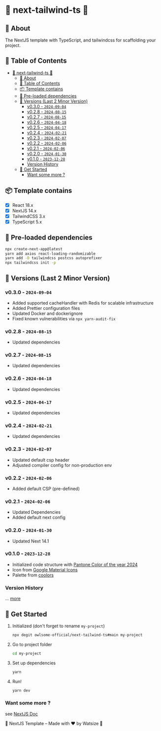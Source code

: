# 🔺 next-tailwind-ts 🔺

## 📘 About

The NextJS template with TypeScript, and tailwindcss for scaffolding your project.

## 📝 Table of Contents

- [🔺 next-tailwind-ts 🔺](#-next-tailwind-ts-)
  - [📘 About](#-about)
  - [📝 Table of Contents](#-table-of-contents)
  - [📦 Template contains](#-template-contains)
  - [💎 Pre-loaded dependencies](#-pre-loaded-dependencies)
  - [📝 Versions (Last 2 Minor Version)](#-versions-last-2-minor-version)
    - [v0.3.0 - `2024-09-04`](#v030---2024-09-04)
    - [v0.2.8 - `2024-08-15`](#v028---2024-08-15)
    - [v0.2.7 - `2024-08-15`](#v027---2024-08-15)
    - [v0.2.6 - `2024-04-18`](#v026---2024-04-18)
    - [v0.2.5 - `2024-04-17`](#v025---2024-04-17)
    - [v0.2.4 - `2024-02-21`](#v024---2024-02-21)
    - [v0.2.3 - `2024-02-07`](#v023---2024-02-07)
    - [v0.2.2 - `2024-02-06`](#v022---2024-02-06)
    - [v0.2.1 - `2024-02-06`](#v021---2024-02-06)
    - [v0.2.0 - `2024-01-30`](#v020---2024-01-30)
    - [v0.1.0 - `2023-12-28`](#v010---2023-12-28)
    - [Version History](#version-history)
  - [📌 Get Started](#-get-started)
    - [Want some more ?](#want-some-more-)

## 📦 Template contains

- [x] React 18.x
- [x] NextJS 14.x
- [x] TailwindCSS 3.x
- [x] TypeScript 5.x

## 💎 Pre-loaded dependencies

```bash
npx create-next-app@latest
yarn add axios react-loading-randomizable
yarn add -D tailwindcss postcss autoprefixer
npx tailwindcss init -p
```

## 📝 Versions (Last 2 Minor Version)

### v0.3.0 - `2024-09-04`

- Added supported cacheHandler with Redis for scalable infrastructure
- Added Prettier configuration files
- Updated Docker and dockerignore
- Fixed known vulnerabilities via `npx yarn-audit-fix`

### v0.2.8 - `2024-08-15`

- Updated dependencies

### v0.2.7 - `2024-08-15`

- Updated dependencies

### v0.2.6 - `2024-04-18`

- Updated dependencies

### v0.2.5 - `2024-04-17`

- Updated dependencies

### v0.2.4 - `2024-02-21`

- Updated dependencies

### v0.2.3 - `2024-02-07`

- Updated default csp header
- Adjusted compiler config for non-production env

### v0.2.2 - `2024-02-06`

- Added default CSP (pre-defined)

### v0.2.1 - `2024-02-06`

- Updated Dependencies
- Added default next config

### v0.2.0 - `2024-01-30`

- Updated Next 14.1

### v0.1.0 - `2023-12-28`

- Initialized code structure with [Pantone Color of the year 2024](https://www.pantone.com/color-of-the-year/2024)
- Icon from [Google Material Icons](https://iconbuddy.app/ic)
- Palette from [coolors](https://coolors.co/ffbe98-d35269-c7efcf-826aed-0c1821)

### Version History

... [more](./CHANGELOG.md)

## 📌 Get Started

1. Initialized (don't forget to rename `my-project`)

    ```bash
    npx degit owlsome-official/next-tailwind-ts#main my-project
    ```

2. Go to project folder

    ```bash
    cd my-project
    ```

3. Set up dependencies

    ```bash
    yarn
    ```

4. Run!

    ```bash
    yarn dev
    ```

### Want some more ?

see [NextJS Doc](https://nextjs.org/docs)

🌈 NextJS Template – Made with ❤️ by Watsize 🌈
